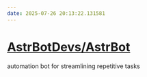 ```yaml
---
date: 2025-07-26 20:13:22.131581
---
```


# [AstrBotDevs/AstrBot](https://github.com/AstrBotDevs/AstrBot)

automation bot for streamlining repetitive tasks